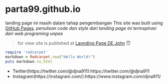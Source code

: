 # parta99.github.io
landing page ini masih dalam tahap pengembangan 
 This site was built using [GitHub Pages](https://pages.github.com/). 
 *penulisan code dan style dari landing page ini terinspirasi dari web programing unpas*

> for view
site is published at [Lannding Page DE John](https://parta99.github.io/) :innocent:

```ruby
require 'redcarpet'
markdown = Redcarpet.new("Hello World!")
puts markdown.to_html
```
<ul>
<li>Twitter(https://twitter.com/@djna911):https://twitter.com/@djna911</li>
<li>Instagram(https://instagram.com/):https://www.instagram.com/djna911/</li>
</ul>
